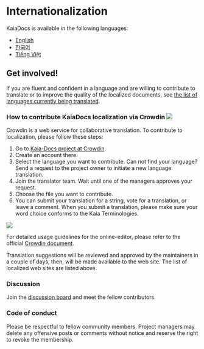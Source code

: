 # Internationalization

KaiaDocs is available in the following languages:

* [English](https://docs.kaia.io/)
* [한국어](https://docs.kaia.io/ko/)
* [Tiếng Việt](https://docs.kaia.io/vi/)

## Get involved! <a href="#get-involved" id="get-involved"></a>

If you are fluent and confident in a language and are willing to contribute to translate or to improve the quality of the localized documents, see [the list of languages currently being translated](https://crowdin.com/project/kaia-docs).

### How to contribute KaiaDocs localization via Crowdin [![](https://badges.crowdin.net/kaia-docs/localized.svg)](https://crowdin.com/project/kaia-docs) <a href="#how-to-contribute-kaiadocs-localization-via-crowdin-crowdin-https-badges-crowd" id="how-to-contribute-kaiadocs-localization-via-crowdin-crowdin-https-badges-crowd"></a>

Crowdin is a web service for collaborative translation. To contribute to localization, please follow these steps:

1. Go to [Kaia-Docs project at Crowdin](https://crowdin.com/project/kaia-docs).
2. Create an account there.
3. Select the language you want to contribute. Can not find your language? Send a request to the project owner to initiate a new language translation.
4. Join the translator team. Wait until one of the managers approves your request.
5. Choose the file you want to contribute.
6. You can submit your translation for a string, vote for a translation, or leave a comment. When you submit a translation, please make sure your word choice conforms to the Kaia Terminologies.

![](/img/misc/crowdin-editor.png)

For detailed usage guidelines for the online-editor, please refer to the official [Crowdin document](https://support.crowdin.com/online-editor/).

Translation suggestions will be reviewed and approved by the maintainers in a couple of days, then, will be made available to the web site. The list of localized web sites are listed above.

### Discussion <a href="#discussion" id="discussion"></a>

Join the [discussion board](https://crowdin.com/project/kaia-docs/discussions) and meet the fellow contributors.

### Code of conduct <a href="#code-of-conduct" id="code-of-conduct"></a>

Please be respectful to fellow community members. Project managers may delete any offensive posts or comments without notice and reserve the right to revoke the membership.
